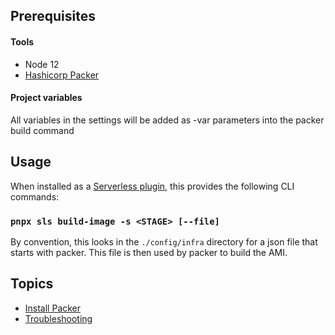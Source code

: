 ## Prerequisites

#### Tools

- Node 12
- [Hashicorp Packer](https://www.packer.io/)

#### Project variables

All variables in the settings will be added as -var parameters into the packer build command

## Usage

When installed as a [Serverless plugin](https://serverless.com/framework/docs/providers/aws/guide/plugins/), this provides the following CLI commands:

### `pnpx sls build-image -s <STAGE> [--file]`

By convention, this looks in the `./config/infra` directory for a json file that starts with packer. This file is then used by packer to build the AMI.

## Topics

- [Install Packer](https://learn.hashicorp.com/tutorials/packer/getting-started-install)
- [Troubleshooting](https://learn.hashicorp.com/tutorials/packer/getting-started-install#troubleshooting)
